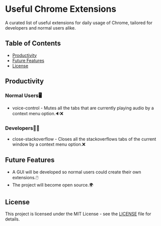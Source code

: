 # Useful Chrome Extensions

A curated list of useful extensions for daily usage of Chrome, tailored for developers and normal users alike.

## Table of Contents

- [Productivity](#productivity)
- [Future Features](#future-features)
- [License](#license)

## Productivity

### Normal Users🖥️

* voice-control - Mutes all the tabs that are currently playing audio by a context menu option.🔉❌

### Developers🧑‍💻
* close-stackoverflow - Closes all the stackoverflows tabs of the current window by a context menu option.❌

## Future Features
* A GUI will be developed so normal users could create their own extensions.🖱️
* The project will become open source.🌍

## License

This project is licensed under the MIT License - see the [LICENSE](./README.md) file for details.
